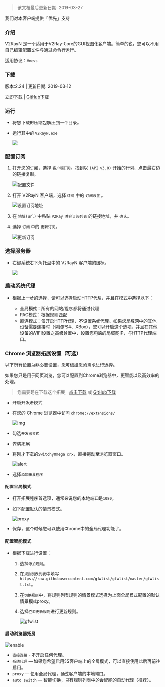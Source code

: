 > 该文档最后更新日期: 2019-03-27

<p class="info">我们对本客户端提供「优先」支持</p>

### 介绍

V2RayN 是一个适用于V2Ray-Core的GUI视图化客户端。简单的说，您可以不用自己编辑配置文件与通过命令行运行。

适用协议：`Vmess`

### 下载

版本:2.24 | 更新日期: 2019-03-12

[立即下载](https://dl.niconode.co/client/v2rayN-Core.zip) | [GitHub下载](https://github.com/2dust/v2rayN/releases/download/2.24/v2rayN-Core.zip)

### 运行

- 将您下载的压缩包解压到一个目录。

- 运行其中的 `V2RayN.exe`

	![](https://img.niconode.co/201811070101556923836wVLpgYyFoipZ4.jpg)

### 配置订阅

1. 打开您的订阅，选择 `客户端订阅`。找到以 `(API v3.0)` 开始的行列，点击最右边的链接复制。

	![配置文件](https://img.niconode.co/2019032708355416032uJiiVv5gK5MB3BV.png)

2. 打开 V2RayN 客户端，选择 `订阅` 中的 `订阅设置` 。

	![设置订阅地址](https://img.niconode.co/2018120914441597551nmu31FjVvLeAQ9s.png)

3. 在 `地址(url)` 中粘贴 `V2Ray 兼容订阅列表` 的链接地址，并 `确认`。

4. 选择 `订阅` 中的 `更新订阅`。

	![更新订阅](https://img.niconode.co/2018120914450168769ULsZ2NUFfCjE6dK.png "更新订阅")

### 选择服务器

- 右键系统右下角托盘中的 V2RayN 客户端的图标。

	![](https://img.niconode.co/2018110701084675813RDxZW7X5qeRDB8x.jpg)
	
### 启动系统代理

- 根据上一步的选择，请可以选择启动HTTP代理，并且在模式中选择以下：

	- 全局模式：所有的网站/程序都将通过代理
	- PAC模式：根据规则匹配
	- 直连模式：仅开启HTTP代理，不设置系统代理。如果您局域网中的其他设备需要连接时（例如PS4、XBox），您可以开启这个选项，并且在其他设备的WIFI设置之高级设置中，设置您电脑的局域网IP，与HTTP代理端口。

### Chrome 浏览器拓展设置（可选）

<p class="info">以下所有设置为非必要设置，您可根据您的需求进行选择。</p>

如果您只是用于网页浏览，您可以配置到Chrome浏览器中，更智能以及高效率的处理。

> 您需要现在下载这个拓展，[点击下载](https://dl.niconode.co/extensions/SwitchyOmega.crx) 或 [GitHub下载](https://github.com/FelisCatus/SwitchyOmega/releases/download/v2.3.21/SwitchyOmega.crx)

- 开启开发者模式

- 在您的 Chrome 浏览器中访问 `chrome://extensions/`
	
	![img](https://img.niconode.co/2017022623273770747VNtwGa8iM3BLEj5.png)

- 勾选`开发者模式`

- 安装拓展

- 将刚才下载的`SwitchyOmega.crx`，直接拖动至浏览器窗口。

	![alert](https://img.niconode.co/20170226232840445234N9g1XiHYxUBb4O.png)

- 选择`添加拓展程序`

#### 配置全局模式

- 打开拓展程序首选项，通常来说您的本地端口是`1080`。

- 如下配置默认的情景模式。

	![proxy](https://img.niconode.co/2017022623302525929gbGZc4ylFHjfIJN.png)

- 保存，这个时候您可以使用Chrome中的全局代理功能了。

#### 配置智能模式

- 根据下载进行设置：
	1. 选择`添加规则`。
	2. 在`规则列表列表`中填写`https://raw.githubusercontent.com/gfwlist/gfwlist/master/gfwlist.txt`。
	3. 在`切换规则`中，将规则列表规则的情景模式选择为上面全局模式配置的默认情景模式proxy。
	4. 选择`立即更新规则`进行更新规则。

		![gfwlist](https://img.niconode.co/20170226233244355330Nv4HrUK53o5fDm.png)

#### 启动浏览器拓展

![enable](https://img.niconode.co/2017022623351645671j47gvgSiqA5tYvn.png)

- `直接连接` - 不开启任何代理。
- `系统代理` — 如果您希望启用SS客户端上的全局模式，可以直接使用此后再前往启用。
- `proxy` — 使用全局代理，通过客户端的本地端口。
- `auto switch` — 智能切换，只有规则列表中的会智能的自动代理（推荐）。
